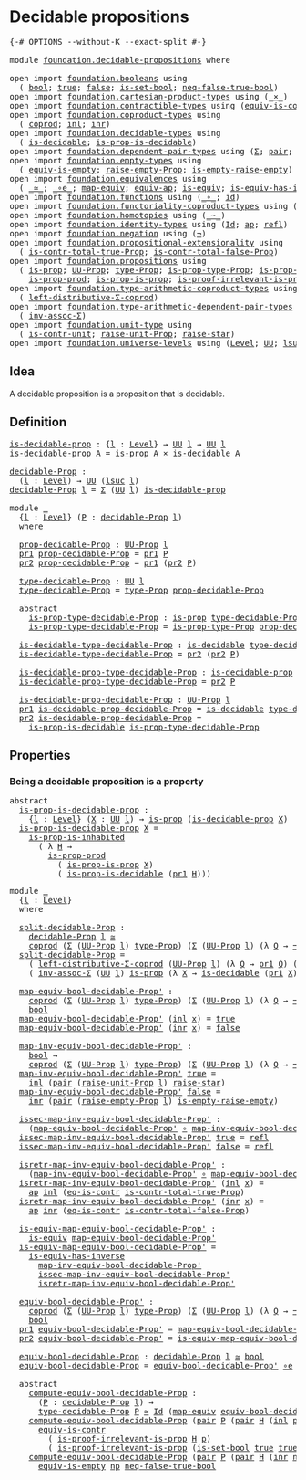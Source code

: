 # Decidable propositions

<pre class="Agda"><a id="35" class="Symbol">{-#</a> <a id="39" class="Keyword">OPTIONS</a> <a id="47" class="Pragma">--without-K</a> <a id="59" class="Pragma">--exact-split</a> <a id="73" class="Symbol">#-}</a>

<a id="78" class="Keyword">module</a> <a id="85" href="foundation.decidable-propositions.html" class="Module">foundation.decidable-propositions</a> <a id="119" class="Keyword">where</a>

<a id="126" class="Keyword">open</a> <a id="131" class="Keyword">import</a> <a id="138" href="foundation.booleans.html" class="Module">foundation.booleans</a> <a id="158" class="Keyword">using</a>
  <a id="166" class="Symbol">(</a> <a id="168" href="foundation.booleans.html#1074" class="Datatype">bool</a><a id="172" class="Symbol">;</a> <a id="174" href="foundation.booleans.html#1098" class="InductiveConstructor">true</a><a id="178" class="Symbol">;</a> <a id="180" href="foundation.booleans.html#1103" class="InductiveConstructor">false</a><a id="185" class="Symbol">;</a> <a id="187" href="foundation.booleans.html#2559" class="Function">is-set-bool</a><a id="198" class="Symbol">;</a> <a id="200" href="foundation.booleans.html#1695" class="Function">neq-false-true-bool</a><a id="219" class="Symbol">)</a>
<a id="221" class="Keyword">open</a> <a id="226" class="Keyword">import</a> <a id="233" href="foundation.cartesian-product-types.html" class="Module">foundation.cartesian-product-types</a> <a id="268" class="Keyword">using</a> <a id="274" class="Symbol">(</a><a id="275" href="foundation-core.cartesian-product-types.html#577" class="Function Operator">_×_</a><a id="278" class="Symbol">)</a>
<a id="280" class="Keyword">open</a> <a id="285" class="Keyword">import</a> <a id="292" href="foundation.contractible-types.html" class="Module">foundation.contractible-types</a> <a id="322" class="Keyword">using</a> <a id="328" class="Symbol">(</a><a id="329" href="foundation-core.contractible-types.html#4304" class="Function">equiv-is-contr</a><a id="343" class="Symbol">;</a> <a id="345" href="foundation-core.contractible-types.html#1299" class="Function">eq-is-contr</a><a id="356" class="Symbol">)</a>
<a id="358" class="Keyword">open</a> <a id="363" class="Keyword">import</a> <a id="370" href="foundation.coproduct-types.html" class="Module">foundation.coproduct-types</a> <a id="397" class="Keyword">using</a>
  <a id="405" class="Symbol">(</a> <a id="407" href="foundation.coproduct-types.html#1168" class="Datatype">coprod</a><a id="413" class="Symbol">;</a> <a id="415" href="foundation.coproduct-types.html#1239" class="InductiveConstructor">inl</a><a id="418" class="Symbol">;</a> <a id="420" href="foundation.coproduct-types.html#1262" class="InductiveConstructor">inr</a><a id="423" class="Symbol">)</a>
<a id="425" class="Keyword">open</a> <a id="430" class="Keyword">import</a> <a id="437" href="foundation.decidable-types.html" class="Module">foundation.decidable-types</a> <a id="464" class="Keyword">using</a>
  <a id="472" class="Symbol">(</a> <a id="474" href="foundation.decidable-types.html#1905" class="Function">is-decidable</a><a id="486" class="Symbol">;</a> <a id="488" href="foundation.decidable-types.html#7651" class="Function">is-prop-is-decidable</a><a id="508" class="Symbol">)</a>
<a id="510" class="Keyword">open</a> <a id="515" class="Keyword">import</a> <a id="522" href="foundation.dependent-pair-types.html" class="Module">foundation.dependent-pair-types</a> <a id="554" class="Keyword">using</a> <a id="560" class="Symbol">(</a><a id="561" href="foundation-core.dependent-pair-types.html#502" class="Record">Σ</a><a id="562" class="Symbol">;</a> <a id="564" href="foundation-core.dependent-pair-types.html#575" class="InductiveConstructor">pair</a><a id="568" class="Symbol">;</a> <a id="570" href="foundation-core.dependent-pair-types.html#592" class="Field">pr1</a><a id="573" class="Symbol">;</a> <a id="575" href="foundation-core.dependent-pair-types.html#604" class="Field">pr2</a><a id="578" class="Symbol">)</a>
<a id="580" class="Keyword">open</a> <a id="585" class="Keyword">import</a> <a id="592" href="foundation.empty-types.html" class="Module">foundation.empty-types</a> <a id="615" class="Keyword">using</a>
  <a id="623" class="Symbol">(</a> <a id="625" href="foundation-core.empty-types.html#2100" class="Function">equiv-is-empty</a><a id="639" class="Symbol">;</a> <a id="641" href="foundation.empty-types.html#2872" class="Function">raise-empty-Prop</a><a id="657" class="Symbol">;</a> <a id="659" href="foundation.empty-types.html#3022" class="Function">is-empty-raise-empty</a><a id="679" class="Symbol">)</a>
<a id="681" class="Keyword">open</a> <a id="686" class="Keyword">import</a> <a id="693" href="foundation.equivalences.html" class="Module">foundation.equivalences</a> <a id="717" class="Keyword">using</a>
  <a id="725" class="Symbol">(</a> <a id="727" href="foundation-core.equivalences.html#1607" class="Function Operator">_≃_</a><a id="730" class="Symbol">;</a> <a id="732" href="foundation-core.equivalences.html#7855" class="Function Operator">_∘e_</a><a id="736" class="Symbol">;</a> <a id="738" href="foundation-core.equivalences.html#1807" class="Function">map-equiv</a><a id="747" class="Symbol">;</a> <a id="749" href="foundation-core.equivalences.html#16732" class="Function">equiv-ap</a><a id="757" class="Symbol">;</a> <a id="759" href="foundation-core.equivalences.html#1542" class="Function">is-equiv</a><a id="767" class="Symbol">;</a> <a id="769" href="foundation-core.equivalences.html#2999" class="Function">is-equiv-has-inverse</a><a id="789" class="Symbol">)</a>
<a id="791" class="Keyword">open</a> <a id="796" class="Keyword">import</a> <a id="803" href="foundation.functions.html" class="Module">foundation.functions</a> <a id="824" class="Keyword">using</a> <a id="830" class="Symbol">(</a><a id="831" href="foundation-core.functions.html#407" class="Function Operator">_∘_</a><a id="834" class="Symbol">;</a> <a id="836" href="foundation-core.functions.html#309" class="Function">id</a><a id="838" class="Symbol">)</a>
<a id="840" class="Keyword">open</a> <a id="845" class="Keyword">import</a> <a id="852" href="foundation.functoriality-coproduct-types.html" class="Module">foundation.functoriality-coproduct-types</a> <a id="893" class="Keyword">using</a> <a id="899" class="Symbol">(</a><a id="900" href="foundation.functoriality-coproduct-types.html#4569" class="Function">equiv-coprod</a><a id="912" class="Symbol">)</a>
<a id="914" class="Keyword">open</a> <a id="919" class="Keyword">import</a> <a id="926" href="foundation.homotopies.html" class="Module">foundation.homotopies</a> <a id="948" class="Keyword">using</a> <a id="954" class="Symbol">(</a><a id="955" href="foundation-core.homotopies.html#545" class="Function Operator">_~_</a><a id="958" class="Symbol">)</a>
<a id="960" class="Keyword">open</a> <a id="965" class="Keyword">import</a> <a id="972" href="foundation.identity-types.html" class="Module">foundation.identity-types</a> <a id="998" class="Keyword">using</a> <a id="1004" class="Symbol">(</a><a id="1005" href="foundation-core.identity-types.html#641" class="Datatype">Id</a><a id="1007" class="Symbol">;</a> <a id="1009" href="foundation-core.identity-types.html#2853" class="Function">ap</a><a id="1011" class="Symbol">;</a> <a id="1013" href="foundation-core.identity-types.html#694" class="InductiveConstructor">refl</a><a id="1017" class="Symbol">)</a>
<a id="1019" class="Keyword">open</a> <a id="1024" class="Keyword">import</a> <a id="1031" href="foundation.negation.html" class="Module">foundation.negation</a> <a id="1051" class="Keyword">using</a> <a id="1057" class="Symbol">(</a><a id="1058" href="foundation-core.negation.html#452" class="Function">¬</a><a id="1059" class="Symbol">)</a>
<a id="1061" class="Keyword">open</a> <a id="1066" class="Keyword">import</a> <a id="1073" href="foundation.propositional-extensionality.html" class="Module">foundation.propositional-extensionality</a> <a id="1113" class="Keyword">using</a>
  <a id="1121" class="Symbol">(</a> <a id="1123" href="foundation.propositional-extensionality.html#3837" class="Function">is-contr-total-true-Prop</a><a id="1147" class="Symbol">;</a> <a id="1149" href="foundation.propositional-extensionality.html#4601" class="Function">is-contr-total-false-Prop</a><a id="1174" class="Symbol">)</a>
<a id="1176" class="Keyword">open</a> <a id="1181" class="Keyword">import</a> <a id="1188" href="foundation.propositions.html" class="Module">foundation.propositions</a> <a id="1212" class="Keyword">using</a>
  <a id="1220" class="Symbol">(</a> <a id="1222" href="foundation-core.propositions.html#1295" class="Function">is-prop</a><a id="1229" class="Symbol">;</a> <a id="1231" href="foundation-core.propositions.html#1380" class="Function">UU-Prop</a><a id="1238" class="Symbol">;</a> <a id="1240" href="foundation-core.propositions.html#1482" class="Function">type-Prop</a><a id="1249" class="Symbol">;</a> <a id="1251" href="foundation-core.propositions.html#1549" class="Function">is-prop-type-Prop</a><a id="1268" class="Symbol">;</a> <a id="1270" href="foundation-core.propositions.html#1962" class="Function">is-prop-is-inhabited</a><a id="1290" class="Symbol">;</a>
    <a id="1296" href="foundation-core.propositions.html#5714" class="Function">is-prop-prod</a><a id="1308" class="Symbol">;</a> <a id="1310" href="foundation-core.propositions.html#10900" class="Function">is-prop-is-prop</a><a id="1325" class="Symbol">;</a> <a id="1327" href="foundation-core.propositions.html#3036" class="Function">is-proof-irrelevant-is-prop</a><a id="1354" class="Symbol">)</a>
<a id="1356" class="Keyword">open</a> <a id="1361" class="Keyword">import</a> <a id="1368" href="foundation.type-arithmetic-coproduct-types.html" class="Module">foundation.type-arithmetic-coproduct-types</a> <a id="1411" class="Keyword">using</a>
  <a id="1419" class="Symbol">(</a> <a id="1421" href="foundation.type-arithmetic-coproduct-types.html#7217" class="Function">left-distributive-Σ-coprod</a><a id="1447" class="Symbol">)</a>
<a id="1449" class="Keyword">open</a> <a id="1454" class="Keyword">import</a> <a id="1461" href="foundation.type-arithmetic-dependent-pair-types.html" class="Module">foundation.type-arithmetic-dependent-pair-types</a> <a id="1509" class="Keyword">using</a>
  <a id="1517" class="Symbol">(</a> <a id="1519" href="foundation-core.type-arithmetic-dependent-pair-types.html#5795" class="Function">inv-assoc-Σ</a><a id="1530" class="Symbol">)</a>
<a id="1532" class="Keyword">open</a> <a id="1537" class="Keyword">import</a> <a id="1544" href="foundation.unit-type.html" class="Module">foundation.unit-type</a> <a id="1565" class="Keyword">using</a>
  <a id="1573" class="Symbol">(</a> <a id="1575" href="foundation.unit-type.html#2015" class="Function">is-contr-unit</a><a id="1588" class="Symbol">;</a> <a id="1590" href="foundation.unit-type.html#3593" class="Function">raise-unit-Prop</a><a id="1605" class="Symbol">;</a> <a id="1607" href="foundation.unit-type.html#1779" class="Function">raise-star</a><a id="1617" class="Symbol">)</a>
<a id="1619" class="Keyword">open</a> <a id="1624" class="Keyword">import</a> <a id="1631" href="foundation.universe-levels.html" class="Module">foundation.universe-levels</a> <a id="1658" class="Keyword">using</a> <a id="1664" class="Symbol">(</a><a id="1665" href="Agda.Primitive.html#597" class="Postulate">Level</a><a id="1670" class="Symbol">;</a> <a id="1672" href="foundation-core.universe-levels.html#222" class="Primitive">UU</a><a id="1674" class="Symbol">;</a> <a id="1676" href="Agda.Primitive.html#780" class="Primitive">lsuc</a><a id="1680" class="Symbol">;</a> <a id="1682" href="Agda.Primitive.html#764" class="Primitive">lzero</a><a id="1687" class="Symbol">)</a>
</pre>
## Idea

A decidable proposition is a proposition that is decidable.

## Definition

<pre class="Agda"><a id="is-decidable-prop"></a><a id="1787" href="foundation.decidable-propositions.html#1787" class="Function">is-decidable-prop</a> <a id="1805" class="Symbol">:</a> <a id="1807" class="Symbol">{</a><a id="1808" href="foundation.decidable-propositions.html#1808" class="Bound">l</a> <a id="1810" class="Symbol">:</a> <a id="1812" href="Agda.Primitive.html#597" class="Postulate">Level</a><a id="1817" class="Symbol">}</a> <a id="1819" class="Symbol">→</a> <a id="1821" href="foundation-core.universe-levels.html#222" class="Primitive">UU</a> <a id="1824" href="foundation.decidable-propositions.html#1808" class="Bound">l</a> <a id="1826" class="Symbol">→</a> <a id="1828" href="foundation-core.universe-levels.html#222" class="Primitive">UU</a> <a id="1831" href="foundation.decidable-propositions.html#1808" class="Bound">l</a>
<a id="1833" href="foundation.decidable-propositions.html#1787" class="Function">is-decidable-prop</a> <a id="1851" href="foundation.decidable-propositions.html#1851" class="Bound">A</a> <a id="1853" class="Symbol">=</a> <a id="1855" href="foundation-core.propositions.html#1295" class="Function">is-prop</a> <a id="1863" href="foundation.decidable-propositions.html#1851" class="Bound">A</a> <a id="1865" href="foundation-core.cartesian-product-types.html#577" class="Function Operator">×</a> <a id="1867" href="foundation.decidable-types.html#1905" class="Function">is-decidable</a> <a id="1880" href="foundation.decidable-propositions.html#1851" class="Bound">A</a>

<a id="decidable-Prop"></a><a id="1883" href="foundation.decidable-propositions.html#1883" class="Function">decidable-Prop</a> <a id="1898" class="Symbol">:</a>
  <a id="1902" class="Symbol">(</a><a id="1903" href="foundation.decidable-propositions.html#1903" class="Bound">l</a> <a id="1905" class="Symbol">:</a> <a id="1907" href="Agda.Primitive.html#597" class="Postulate">Level</a><a id="1912" class="Symbol">)</a> <a id="1914" class="Symbol">→</a> <a id="1916" href="foundation-core.universe-levels.html#222" class="Primitive">UU</a> <a id="1919" class="Symbol">(</a><a id="1920" href="Agda.Primitive.html#780" class="Primitive">lsuc</a> <a id="1925" href="foundation.decidable-propositions.html#1903" class="Bound">l</a><a id="1926" class="Symbol">)</a>
<a id="1928" href="foundation.decidable-propositions.html#1883" class="Function">decidable-Prop</a> <a id="1943" href="foundation.decidable-propositions.html#1943" class="Bound">l</a> <a id="1945" class="Symbol">=</a> <a id="1947" href="foundation-core.dependent-pair-types.html#502" class="Record">Σ</a> <a id="1949" class="Symbol">(</a><a id="1950" href="foundation-core.universe-levels.html#222" class="Primitive">UU</a> <a id="1953" href="foundation.decidable-propositions.html#1943" class="Bound">l</a><a id="1954" class="Symbol">)</a> <a id="1956" href="foundation.decidable-propositions.html#1787" class="Function">is-decidable-prop</a>

<a id="1975" class="Keyword">module</a> <a id="1982" href="foundation.decidable-propositions.html#1982" class="Module">_</a>
  <a id="1986" class="Symbol">{</a><a id="1987" href="foundation.decidable-propositions.html#1987" class="Bound">l</a> <a id="1989" class="Symbol">:</a> <a id="1991" href="Agda.Primitive.html#597" class="Postulate">Level</a><a id="1996" class="Symbol">}</a> <a id="1998" class="Symbol">(</a><a id="1999" href="foundation.decidable-propositions.html#1999" class="Bound">P</a> <a id="2001" class="Symbol">:</a> <a id="2003" href="foundation.decidable-propositions.html#1883" class="Function">decidable-Prop</a> <a id="2018" href="foundation.decidable-propositions.html#1987" class="Bound">l</a><a id="2019" class="Symbol">)</a>
  <a id="2023" class="Keyword">where</a>

  <a id="2032" href="foundation.decidable-propositions.html#2032" class="Function">prop-decidable-Prop</a> <a id="2052" class="Symbol">:</a> <a id="2054" href="foundation-core.propositions.html#1380" class="Function">UU-Prop</a> <a id="2062" href="foundation.decidable-propositions.html#1987" class="Bound">l</a>
  <a id="2066" href="foundation-core.dependent-pair-types.html#592" class="Field">pr1</a> <a id="2070" href="foundation.decidable-propositions.html#2032" class="Function">prop-decidable-Prop</a> <a id="2090" class="Symbol">=</a> <a id="2092" href="foundation-core.dependent-pair-types.html#592" class="Field">pr1</a> <a id="2096" href="foundation.decidable-propositions.html#1999" class="Bound">P</a>
  <a id="2100" href="foundation-core.dependent-pair-types.html#604" class="Field">pr2</a> <a id="2104" href="foundation.decidable-propositions.html#2032" class="Function">prop-decidable-Prop</a> <a id="2124" class="Symbol">=</a> <a id="2126" href="foundation-core.dependent-pair-types.html#592" class="Field">pr1</a> <a id="2130" class="Symbol">(</a><a id="2131" href="foundation-core.dependent-pair-types.html#604" class="Field">pr2</a> <a id="2135" href="foundation.decidable-propositions.html#1999" class="Bound">P</a><a id="2136" class="Symbol">)</a>

  <a id="2141" href="foundation.decidable-propositions.html#2141" class="Function">type-decidable-Prop</a> <a id="2161" class="Symbol">:</a> <a id="2163" href="foundation-core.universe-levels.html#222" class="Primitive">UU</a> <a id="2166" href="foundation.decidable-propositions.html#1987" class="Bound">l</a>
  <a id="2170" href="foundation.decidable-propositions.html#2141" class="Function">type-decidable-Prop</a> <a id="2190" class="Symbol">=</a> <a id="2192" href="foundation-core.propositions.html#1482" class="Function">type-Prop</a> <a id="2202" href="foundation.decidable-propositions.html#2032" class="Function">prop-decidable-Prop</a>

  <a id="2225" class="Keyword">abstract</a>
    <a id="2238" href="foundation.decidable-propositions.html#2238" class="Function">is-prop-type-decidable-Prop</a> <a id="2266" class="Symbol">:</a> <a id="2268" href="foundation-core.propositions.html#1295" class="Function">is-prop</a> <a id="2276" href="foundation.decidable-propositions.html#2141" class="Function">type-decidable-Prop</a>
    <a id="2300" href="foundation.decidable-propositions.html#2238" class="Function">is-prop-type-decidable-Prop</a> <a id="2328" class="Symbol">=</a> <a id="2330" href="foundation-core.propositions.html#1549" class="Function">is-prop-type-Prop</a> <a id="2348" href="foundation.decidable-propositions.html#2032" class="Function">prop-decidable-Prop</a>

  <a id="2371" href="foundation.decidable-propositions.html#2371" class="Function">is-decidable-type-decidable-Prop</a> <a id="2404" class="Symbol">:</a> <a id="2406" href="foundation.decidable-types.html#1905" class="Function">is-decidable</a> <a id="2419" href="foundation.decidable-propositions.html#2141" class="Function">type-decidable-Prop</a>
  <a id="2441" href="foundation.decidable-propositions.html#2371" class="Function">is-decidable-type-decidable-Prop</a> <a id="2474" class="Symbol">=</a> <a id="2476" href="foundation-core.dependent-pair-types.html#604" class="Field">pr2</a> <a id="2480" class="Symbol">(</a><a id="2481" href="foundation-core.dependent-pair-types.html#604" class="Field">pr2</a> <a id="2485" href="foundation.decidable-propositions.html#1999" class="Bound">P</a><a id="2486" class="Symbol">)</a>

  <a id="2491" href="foundation.decidable-propositions.html#2491" class="Function">is-decidable-prop-type-decidable-Prop</a> <a id="2529" class="Symbol">:</a> <a id="2531" href="foundation.decidable-propositions.html#1787" class="Function">is-decidable-prop</a> <a id="2549" href="foundation.decidable-propositions.html#2141" class="Function">type-decidable-Prop</a>
  <a id="2571" href="foundation.decidable-propositions.html#2491" class="Function">is-decidable-prop-type-decidable-Prop</a> <a id="2609" class="Symbol">=</a> <a id="2611" href="foundation-core.dependent-pair-types.html#604" class="Field">pr2</a> <a id="2615" href="foundation.decidable-propositions.html#1999" class="Bound">P</a>

  <a id="2620" href="foundation.decidable-propositions.html#2620" class="Function">is-decidable-prop-decidable-Prop</a> <a id="2653" class="Symbol">:</a> <a id="2655" href="foundation-core.propositions.html#1380" class="Function">UU-Prop</a> <a id="2663" href="foundation.decidable-propositions.html#1987" class="Bound">l</a>
  <a id="2667" href="foundation-core.dependent-pair-types.html#592" class="Field">pr1</a> <a id="2671" href="foundation.decidable-propositions.html#2620" class="Function">is-decidable-prop-decidable-Prop</a> <a id="2704" class="Symbol">=</a> <a id="2706" href="foundation.decidable-types.html#1905" class="Function">is-decidable</a> <a id="2719" href="foundation.decidable-propositions.html#2141" class="Function">type-decidable-Prop</a>
  <a id="2741" href="foundation-core.dependent-pair-types.html#604" class="Field">pr2</a> <a id="2745" href="foundation.decidable-propositions.html#2620" class="Function">is-decidable-prop-decidable-Prop</a> <a id="2778" class="Symbol">=</a>
    <a id="2784" href="foundation.decidable-types.html#7651" class="Function">is-prop-is-decidable</a> <a id="2805" href="foundation.decidable-propositions.html#2238" class="Function">is-prop-type-decidable-Prop</a>
</pre>
## Properties

### Being a decidable proposition is a property

<pre class="Agda"><a id="2910" class="Keyword">abstract</a>
  <a id="is-prop-is-decidable-prop"></a><a id="2921" href="foundation.decidable-propositions.html#2921" class="Function">is-prop-is-decidable-prop</a> <a id="2947" class="Symbol">:</a>
    <a id="2953" class="Symbol">{</a><a id="2954" href="foundation.decidable-propositions.html#2954" class="Bound">l</a> <a id="2956" class="Symbol">:</a> <a id="2958" href="Agda.Primitive.html#597" class="Postulate">Level</a><a id="2963" class="Symbol">}</a> <a id="2965" class="Symbol">(</a><a id="2966" href="foundation.decidable-propositions.html#2966" class="Bound">X</a> <a id="2968" class="Symbol">:</a> <a id="2970" href="foundation-core.universe-levels.html#222" class="Primitive">UU</a> <a id="2973" href="foundation.decidable-propositions.html#2954" class="Bound">l</a><a id="2974" class="Symbol">)</a> <a id="2976" class="Symbol">→</a> <a id="2978" href="foundation-core.propositions.html#1295" class="Function">is-prop</a> <a id="2986" class="Symbol">(</a><a id="2987" href="foundation.decidable-propositions.html#1787" class="Function">is-decidable-prop</a> <a id="3005" href="foundation.decidable-propositions.html#2966" class="Bound">X</a><a id="3006" class="Symbol">)</a>
  <a id="3010" href="foundation.decidable-propositions.html#2921" class="Function">is-prop-is-decidable-prop</a> <a id="3036" href="foundation.decidable-propositions.html#3036" class="Bound">X</a> <a id="3038" class="Symbol">=</a>
    <a id="3044" href="foundation-core.propositions.html#1962" class="Function">is-prop-is-inhabited</a>
      <a id="3071" class="Symbol">(</a> <a id="3073" class="Symbol">λ</a> <a id="3075" href="foundation.decidable-propositions.html#3075" class="Bound">H</a> <a id="3077" class="Symbol">→</a>
        <a id="3087" href="foundation-core.propositions.html#5714" class="Function">is-prop-prod</a>
          <a id="3110" class="Symbol">(</a> <a id="3112" href="foundation-core.propositions.html#10900" class="Function">is-prop-is-prop</a> <a id="3128" href="foundation.decidable-propositions.html#3036" class="Bound">X</a><a id="3129" class="Symbol">)</a>
          <a id="3141" class="Symbol">(</a> <a id="3143" href="foundation.decidable-types.html#7651" class="Function">is-prop-is-decidable</a> <a id="3164" class="Symbol">(</a><a id="3165" href="foundation-core.dependent-pair-types.html#592" class="Field">pr1</a> <a id="3169" href="foundation.decidable-propositions.html#3075" class="Bound">H</a><a id="3170" class="Symbol">)))</a>
</pre>
<pre class="Agda"><a id="3187" class="Keyword">module</a> <a id="3194" href="foundation.decidable-propositions.html#3194" class="Module">_</a>
  <a id="3198" class="Symbol">{</a><a id="3199" href="foundation.decidable-propositions.html#3199" class="Bound">l</a> <a id="3201" class="Symbol">:</a> <a id="3203" href="Agda.Primitive.html#597" class="Postulate">Level</a><a id="3208" class="Symbol">}</a>
  <a id="3212" class="Keyword">where</a>
  
  <a id="3223" href="foundation.decidable-propositions.html#3223" class="Function">split-decidable-Prop</a> <a id="3244" class="Symbol">:</a>
    <a id="3250" href="foundation.decidable-propositions.html#1883" class="Function">decidable-Prop</a> <a id="3265" href="foundation.decidable-propositions.html#3199" class="Bound">l</a> <a id="3267" href="foundation-core.equivalences.html#1607" class="Function Operator">≃</a>
    <a id="3273" href="foundation.coproduct-types.html#1168" class="Datatype">coprod</a> <a id="3280" class="Symbol">(</a><a id="3281" href="foundation-core.dependent-pair-types.html#502" class="Record">Σ</a> <a id="3283" class="Symbol">(</a><a id="3284" href="foundation-core.propositions.html#1380" class="Function">UU-Prop</a> <a id="3292" href="foundation.decidable-propositions.html#3199" class="Bound">l</a><a id="3293" class="Symbol">)</a> <a id="3295" href="foundation-core.propositions.html#1482" class="Function">type-Prop</a><a id="3304" class="Symbol">)</a> <a id="3306" class="Symbol">(</a><a id="3307" href="foundation-core.dependent-pair-types.html#502" class="Record">Σ</a> <a id="3309" class="Symbol">(</a><a id="3310" href="foundation-core.propositions.html#1380" class="Function">UU-Prop</a> <a id="3318" href="foundation.decidable-propositions.html#3199" class="Bound">l</a><a id="3319" class="Symbol">)</a> <a id="3321" class="Symbol">(λ</a> <a id="3324" href="foundation.decidable-propositions.html#3324" class="Bound">Q</a> <a id="3326" class="Symbol">→</a> <a id="3328" href="foundation-core.negation.html#452" class="Function">¬</a> <a id="3330" class="Symbol">(</a><a id="3331" href="foundation-core.propositions.html#1482" class="Function">type-Prop</a> <a id="3341" href="foundation.decidable-propositions.html#3324" class="Bound">Q</a><a id="3342" class="Symbol">)))</a>
  <a id="3348" href="foundation.decidable-propositions.html#3223" class="Function">split-decidable-Prop</a> <a id="3369" class="Symbol">=</a>
    <a id="3375" class="Symbol">(</a> <a id="3377" href="foundation.type-arithmetic-coproduct-types.html#7217" class="Function">left-distributive-Σ-coprod</a> <a id="3404" class="Symbol">(</a><a id="3405" href="foundation-core.propositions.html#1380" class="Function">UU-Prop</a> <a id="3413" href="foundation.decidable-propositions.html#3199" class="Bound">l</a><a id="3414" class="Symbol">)</a> <a id="3416" class="Symbol">(λ</a> <a id="3419" href="foundation.decidable-propositions.html#3419" class="Bound">Q</a> <a id="3421" class="Symbol">→</a> <a id="3423" href="foundation-core.dependent-pair-types.html#592" class="Field">pr1</a> <a id="3427" href="foundation.decidable-propositions.html#3419" class="Bound">Q</a><a id="3428" class="Symbol">)</a> <a id="3430" class="Symbol">(λ</a> <a id="3433" href="foundation.decidable-propositions.html#3433" class="Bound">Q</a> <a id="3435" class="Symbol">→</a> <a id="3437" href="foundation-core.negation.html#452" class="Function">¬</a> <a id="3439" class="Symbol">(</a><a id="3440" href="foundation-core.dependent-pair-types.html#592" class="Field">pr1</a> <a id="3444" href="foundation.decidable-propositions.html#3433" class="Bound">Q</a><a id="3445" class="Symbol">)))</a> <a id="3449" href="foundation-core.equivalences.html#7855" class="Function Operator">∘e</a>
    <a id="3456" class="Symbol">(</a> <a id="3458" href="foundation-core.type-arithmetic-dependent-pair-types.html#5795" class="Function">inv-assoc-Σ</a> <a id="3470" class="Symbol">(</a><a id="3471" href="foundation-core.universe-levels.html#222" class="Primitive">UU</a> <a id="3474" href="foundation.decidable-propositions.html#3199" class="Bound">l</a><a id="3475" class="Symbol">)</a> <a id="3477" href="foundation-core.propositions.html#1295" class="Function">is-prop</a> <a id="3485" class="Symbol">(λ</a> <a id="3488" href="foundation.decidable-propositions.html#3488" class="Bound">X</a> <a id="3490" class="Symbol">→</a> <a id="3492" href="foundation.decidable-types.html#1905" class="Function">is-decidable</a> <a id="3505" class="Symbol">(</a><a id="3506" href="foundation-core.dependent-pair-types.html#592" class="Field">pr1</a> <a id="3510" href="foundation.decidable-propositions.html#3488" class="Bound">X</a><a id="3511" class="Symbol">)))</a>

  <a id="3518" href="foundation.decidable-propositions.html#3518" class="Function">map-equiv-bool-decidable-Prop&#39;</a> <a id="3549" class="Symbol">:</a>
    <a id="3555" href="foundation.coproduct-types.html#1168" class="Datatype">coprod</a> <a id="3562" class="Symbol">(</a><a id="3563" href="foundation-core.dependent-pair-types.html#502" class="Record">Σ</a> <a id="3565" class="Symbol">(</a><a id="3566" href="foundation-core.propositions.html#1380" class="Function">UU-Prop</a> <a id="3574" href="foundation.decidable-propositions.html#3199" class="Bound">l</a><a id="3575" class="Symbol">)</a> <a id="3577" href="foundation-core.propositions.html#1482" class="Function">type-Prop</a><a id="3586" class="Symbol">)</a> <a id="3588" class="Symbol">(</a><a id="3589" href="foundation-core.dependent-pair-types.html#502" class="Record">Σ</a> <a id="3591" class="Symbol">(</a><a id="3592" href="foundation-core.propositions.html#1380" class="Function">UU-Prop</a> <a id="3600" href="foundation.decidable-propositions.html#3199" class="Bound">l</a><a id="3601" class="Symbol">)</a> <a id="3603" class="Symbol">(λ</a> <a id="3606" href="foundation.decidable-propositions.html#3606" class="Bound">Q</a> <a id="3608" class="Symbol">→</a> <a id="3610" href="foundation-core.negation.html#452" class="Function">¬</a> <a id="3612" class="Symbol">(</a><a id="3613" href="foundation-core.propositions.html#1482" class="Function">type-Prop</a> <a id="3623" href="foundation.decidable-propositions.html#3606" class="Bound">Q</a><a id="3624" class="Symbol">)))</a> <a id="3628" class="Symbol">→</a>
    <a id="3634" href="foundation.booleans.html#1074" class="Datatype">bool</a>
  <a id="3641" href="foundation.decidable-propositions.html#3518" class="Function">map-equiv-bool-decidable-Prop&#39;</a> <a id="3672" class="Symbol">(</a><a id="3673" href="foundation.coproduct-types.html#1239" class="InductiveConstructor">inl</a> <a id="3677" href="foundation.decidable-propositions.html#3677" class="Bound">x</a><a id="3678" class="Symbol">)</a> <a id="3680" class="Symbol">=</a> <a id="3682" href="foundation.booleans.html#1098" class="InductiveConstructor">true</a>
  <a id="3689" href="foundation.decidable-propositions.html#3518" class="Function">map-equiv-bool-decidable-Prop&#39;</a> <a id="3720" class="Symbol">(</a><a id="3721" href="foundation.coproduct-types.html#1262" class="InductiveConstructor">inr</a> <a id="3725" href="foundation.decidable-propositions.html#3725" class="Bound">x</a><a id="3726" class="Symbol">)</a> <a id="3728" class="Symbol">=</a> <a id="3730" href="foundation.booleans.html#1103" class="InductiveConstructor">false</a>

  <a id="3739" href="foundation.decidable-propositions.html#3739" class="Function">map-inv-equiv-bool-decidable-Prop&#39;</a> <a id="3774" class="Symbol">:</a>
    <a id="3780" href="foundation.booleans.html#1074" class="Datatype">bool</a> <a id="3785" class="Symbol">→</a>
    <a id="3791" href="foundation.coproduct-types.html#1168" class="Datatype">coprod</a> <a id="3798" class="Symbol">(</a><a id="3799" href="foundation-core.dependent-pair-types.html#502" class="Record">Σ</a> <a id="3801" class="Symbol">(</a><a id="3802" href="foundation-core.propositions.html#1380" class="Function">UU-Prop</a> <a id="3810" href="foundation.decidable-propositions.html#3199" class="Bound">l</a><a id="3811" class="Symbol">)</a> <a id="3813" href="foundation-core.propositions.html#1482" class="Function">type-Prop</a><a id="3822" class="Symbol">)</a> <a id="3824" class="Symbol">(</a><a id="3825" href="foundation-core.dependent-pair-types.html#502" class="Record">Σ</a> <a id="3827" class="Symbol">(</a><a id="3828" href="foundation-core.propositions.html#1380" class="Function">UU-Prop</a> <a id="3836" href="foundation.decidable-propositions.html#3199" class="Bound">l</a><a id="3837" class="Symbol">)</a> <a id="3839" class="Symbol">(λ</a> <a id="3842" href="foundation.decidable-propositions.html#3842" class="Bound">Q</a> <a id="3844" class="Symbol">→</a> <a id="3846" href="foundation-core.negation.html#452" class="Function">¬</a> <a id="3848" class="Symbol">(</a><a id="3849" href="foundation-core.propositions.html#1482" class="Function">type-Prop</a> <a id="3859" href="foundation.decidable-propositions.html#3842" class="Bound">Q</a><a id="3860" class="Symbol">)))</a>
  <a id="3866" href="foundation.decidable-propositions.html#3739" class="Function">map-inv-equiv-bool-decidable-Prop&#39;</a> <a id="3901" href="foundation.booleans.html#1098" class="InductiveConstructor">true</a> <a id="3906" class="Symbol">=</a>
    <a id="3912" href="foundation.coproduct-types.html#1239" class="InductiveConstructor">inl</a> <a id="3916" class="Symbol">(</a><a id="3917" href="foundation-core.dependent-pair-types.html#575" class="InductiveConstructor">pair</a> <a id="3922" class="Symbol">(</a><a id="3923" href="foundation.unit-type.html#3593" class="Function">raise-unit-Prop</a> <a id="3939" href="foundation.decidable-propositions.html#3199" class="Bound">l</a><a id="3940" class="Symbol">)</a> <a id="3942" href="foundation.unit-type.html#1779" class="Function">raise-star</a><a id="3952" class="Symbol">)</a>
  <a id="3956" href="foundation.decidable-propositions.html#3739" class="Function">map-inv-equiv-bool-decidable-Prop&#39;</a> <a id="3991" href="foundation.booleans.html#1103" class="InductiveConstructor">false</a> <a id="3997" class="Symbol">=</a>
    <a id="4003" href="foundation.coproduct-types.html#1262" class="InductiveConstructor">inr</a> <a id="4007" class="Symbol">(</a><a id="4008" href="foundation-core.dependent-pair-types.html#575" class="InductiveConstructor">pair</a> <a id="4013" class="Symbol">(</a><a id="4014" href="foundation.empty-types.html#2872" class="Function">raise-empty-Prop</a> <a id="4031" href="foundation.decidable-propositions.html#3199" class="Bound">l</a><a id="4032" class="Symbol">)</a> <a id="4034" href="foundation.empty-types.html#3022" class="Function">is-empty-raise-empty</a><a id="4054" class="Symbol">)</a>

  <a id="4059" href="foundation.decidable-propositions.html#4059" class="Function">issec-map-inv-equiv-bool-decidable-Prop&#39;</a> <a id="4100" class="Symbol">:</a>
    <a id="4106" class="Symbol">(</a><a id="4107" href="foundation.decidable-propositions.html#3518" class="Function">map-equiv-bool-decidable-Prop&#39;</a> <a id="4138" href="foundation-core.functions.html#407" class="Function Operator">∘</a> <a id="4140" href="foundation.decidable-propositions.html#3739" class="Function">map-inv-equiv-bool-decidable-Prop&#39;</a><a id="4174" class="Symbol">)</a> <a id="4176" href="foundation-core.homotopies.html#545" class="Function Operator">~</a> <a id="4178" href="foundation-core.functions.html#309" class="Function">id</a>
  <a id="4183" href="foundation.decidable-propositions.html#4059" class="Function">issec-map-inv-equiv-bool-decidable-Prop&#39;</a> <a id="4224" href="foundation.booleans.html#1098" class="InductiveConstructor">true</a> <a id="4229" class="Symbol">=</a> <a id="4231" href="foundation-core.identity-types.html#694" class="InductiveConstructor">refl</a>
  <a id="4238" href="foundation.decidable-propositions.html#4059" class="Function">issec-map-inv-equiv-bool-decidable-Prop&#39;</a> <a id="4279" href="foundation.booleans.html#1103" class="InductiveConstructor">false</a> <a id="4285" class="Symbol">=</a> <a id="4287" href="foundation-core.identity-types.html#694" class="InductiveConstructor">refl</a>

  <a id="4295" href="foundation.decidable-propositions.html#4295" class="Function">isretr-map-inv-equiv-bool-decidable-Prop&#39;</a> <a id="4337" class="Symbol">:</a>
    <a id="4343" class="Symbol">(</a><a id="4344" href="foundation.decidable-propositions.html#3739" class="Function">map-inv-equiv-bool-decidable-Prop&#39;</a> <a id="4379" href="foundation-core.functions.html#407" class="Function Operator">∘</a> <a id="4381" href="foundation.decidable-propositions.html#3518" class="Function">map-equiv-bool-decidable-Prop&#39;</a><a id="4411" class="Symbol">)</a> <a id="4413" href="foundation-core.homotopies.html#545" class="Function Operator">~</a> <a id="4415" href="foundation-core.functions.html#309" class="Function">id</a>
  <a id="4420" href="foundation.decidable-propositions.html#4295" class="Function">isretr-map-inv-equiv-bool-decidable-Prop&#39;</a> <a id="4462" class="Symbol">(</a><a id="4463" href="foundation.coproduct-types.html#1239" class="InductiveConstructor">inl</a> <a id="4467" href="foundation.decidable-propositions.html#4467" class="Bound">x</a><a id="4468" class="Symbol">)</a> <a id="4470" class="Symbol">=</a>
    <a id="4476" href="foundation-core.identity-types.html#2853" class="Function">ap</a> <a id="4479" href="foundation.coproduct-types.html#1239" class="InductiveConstructor">inl</a> <a id="4483" class="Symbol">(</a><a id="4484" href="foundation-core.contractible-types.html#1299" class="Function">eq-is-contr</a> <a id="4496" href="foundation.propositional-extensionality.html#3837" class="Function">is-contr-total-true-Prop</a><a id="4520" class="Symbol">)</a>
  <a id="4524" href="foundation.decidable-propositions.html#4295" class="Function">isretr-map-inv-equiv-bool-decidable-Prop&#39;</a> <a id="4566" class="Symbol">(</a><a id="4567" href="foundation.coproduct-types.html#1262" class="InductiveConstructor">inr</a> <a id="4571" href="foundation.decidable-propositions.html#4571" class="Bound">x</a><a id="4572" class="Symbol">)</a> <a id="4574" class="Symbol">=</a>
    <a id="4580" href="foundation-core.identity-types.html#2853" class="Function">ap</a> <a id="4583" href="foundation.coproduct-types.html#1262" class="InductiveConstructor">inr</a> <a id="4587" class="Symbol">(</a><a id="4588" href="foundation-core.contractible-types.html#1299" class="Function">eq-is-contr</a> <a id="4600" href="foundation.propositional-extensionality.html#4601" class="Function">is-contr-total-false-Prop</a><a id="4625" class="Symbol">)</a>

  <a id="4630" href="foundation.decidable-propositions.html#4630" class="Function">is-equiv-map-equiv-bool-decidable-Prop&#39;</a> <a id="4670" class="Symbol">:</a>
    <a id="4676" href="foundation-core.equivalences.html#1542" class="Function">is-equiv</a> <a id="4685" href="foundation.decidable-propositions.html#3518" class="Function">map-equiv-bool-decidable-Prop&#39;</a>
  <a id="4718" href="foundation.decidable-propositions.html#4630" class="Function">is-equiv-map-equiv-bool-decidable-Prop&#39;</a> <a id="4758" class="Symbol">=</a>
    <a id="4764" href="foundation-core.equivalences.html#2999" class="Function">is-equiv-has-inverse</a>
      <a id="4791" href="foundation.decidable-propositions.html#3739" class="Function">map-inv-equiv-bool-decidable-Prop&#39;</a>
      <a id="4832" href="foundation.decidable-propositions.html#4059" class="Function">issec-map-inv-equiv-bool-decidable-Prop&#39;</a>
      <a id="4879" href="foundation.decidable-propositions.html#4295" class="Function">isretr-map-inv-equiv-bool-decidable-Prop&#39;</a>

  <a id="4924" href="foundation.decidable-propositions.html#4924" class="Function">equiv-bool-decidable-Prop&#39;</a> <a id="4951" class="Symbol">:</a>
    <a id="4957" href="foundation.coproduct-types.html#1168" class="Datatype">coprod</a> <a id="4964" class="Symbol">(</a><a id="4965" href="foundation-core.dependent-pair-types.html#502" class="Record">Σ</a> <a id="4967" class="Symbol">(</a><a id="4968" href="foundation-core.propositions.html#1380" class="Function">UU-Prop</a> <a id="4976" href="foundation.decidable-propositions.html#3199" class="Bound">l</a><a id="4977" class="Symbol">)</a> <a id="4979" href="foundation-core.propositions.html#1482" class="Function">type-Prop</a><a id="4988" class="Symbol">)</a> <a id="4990" class="Symbol">(</a><a id="4991" href="foundation-core.dependent-pair-types.html#502" class="Record">Σ</a> <a id="4993" class="Symbol">(</a><a id="4994" href="foundation-core.propositions.html#1380" class="Function">UU-Prop</a> <a id="5002" href="foundation.decidable-propositions.html#3199" class="Bound">l</a><a id="5003" class="Symbol">)</a> <a id="5005" class="Symbol">(λ</a> <a id="5008" href="foundation.decidable-propositions.html#5008" class="Bound">Q</a> <a id="5010" class="Symbol">→</a> <a id="5012" href="foundation-core.negation.html#452" class="Function">¬</a> <a id="5014" class="Symbol">(</a><a id="5015" href="foundation-core.propositions.html#1482" class="Function">type-Prop</a> <a id="5025" href="foundation.decidable-propositions.html#5008" class="Bound">Q</a><a id="5026" class="Symbol">)))</a> <a id="5030" href="foundation-core.equivalences.html#1607" class="Function Operator">≃</a>
    <a id="5036" href="foundation.booleans.html#1074" class="Datatype">bool</a>
  <a id="5043" href="foundation-core.dependent-pair-types.html#592" class="Field">pr1</a> <a id="5047" href="foundation.decidable-propositions.html#4924" class="Function">equiv-bool-decidable-Prop&#39;</a> <a id="5074" class="Symbol">=</a> <a id="5076" href="foundation.decidable-propositions.html#3518" class="Function">map-equiv-bool-decidable-Prop&#39;</a>
  <a id="5109" href="foundation-core.dependent-pair-types.html#604" class="Field">pr2</a> <a id="5113" href="foundation.decidable-propositions.html#4924" class="Function">equiv-bool-decidable-Prop&#39;</a> <a id="5140" class="Symbol">=</a> <a id="5142" href="foundation.decidable-propositions.html#4630" class="Function">is-equiv-map-equiv-bool-decidable-Prop&#39;</a>

  <a id="5185" href="foundation.decidable-propositions.html#5185" class="Function">equiv-bool-decidable-Prop</a> <a id="5211" class="Symbol">:</a> <a id="5213" href="foundation.decidable-propositions.html#1883" class="Function">decidable-Prop</a> <a id="5228" href="foundation.decidable-propositions.html#3199" class="Bound">l</a> <a id="5230" href="foundation-core.equivalences.html#1607" class="Function Operator">≃</a> <a id="5232" href="foundation.booleans.html#1074" class="Datatype">bool</a>
  <a id="5239" href="foundation.decidable-propositions.html#5185" class="Function">equiv-bool-decidable-Prop</a> <a id="5265" class="Symbol">=</a> <a id="5267" href="foundation.decidable-propositions.html#4924" class="Function">equiv-bool-decidable-Prop&#39;</a> <a id="5294" href="foundation-core.equivalences.html#7855" class="Function Operator">∘e</a> <a id="5297" href="foundation.decidable-propositions.html#3223" class="Function">split-decidable-Prop</a>

  <a id="5321" class="Keyword">abstract</a>
    <a id="5334" href="foundation.decidable-propositions.html#5334" class="Function">compute-equiv-bool-decidable-Prop</a> <a id="5368" class="Symbol">:</a>
      <a id="5376" class="Symbol">(</a><a id="5377" href="foundation.decidable-propositions.html#5377" class="Bound">P</a> <a id="5379" class="Symbol">:</a> <a id="5381" href="foundation.decidable-propositions.html#1883" class="Function">decidable-Prop</a> <a id="5396" href="foundation.decidable-propositions.html#3199" class="Bound">l</a><a id="5397" class="Symbol">)</a> <a id="5399" class="Symbol">→</a>
      <a id="5407" href="foundation.decidable-propositions.html#2141" class="Function">type-decidable-Prop</a> <a id="5427" href="foundation.decidable-propositions.html#5377" class="Bound">P</a> <a id="5429" href="foundation-core.equivalences.html#1607" class="Function Operator">≃</a> <a id="5431" href="foundation-core.identity-types.html#641" class="Datatype">Id</a> <a id="5434" class="Symbol">(</a><a id="5435" href="foundation-core.equivalences.html#1807" class="Function">map-equiv</a> <a id="5445" href="foundation.decidable-propositions.html#5185" class="Function">equiv-bool-decidable-Prop</a> <a id="5471" href="foundation.decidable-propositions.html#5377" class="Bound">P</a><a id="5472" class="Symbol">)</a> <a id="5474" href="foundation.booleans.html#1098" class="InductiveConstructor">true</a>
    <a id="5483" href="foundation.decidable-propositions.html#5334" class="Function">compute-equiv-bool-decidable-Prop</a> <a id="5517" class="Symbol">(</a><a id="5518" href="foundation-core.dependent-pair-types.html#575" class="InductiveConstructor">pair</a> <a id="5523" href="foundation.decidable-propositions.html#5523" class="Bound">P</a> <a id="5525" class="Symbol">(</a><a id="5526" href="foundation-core.dependent-pair-types.html#575" class="InductiveConstructor">pair</a> <a id="5531" href="foundation.decidable-propositions.html#5531" class="Bound">H</a> <a id="5533" class="Symbol">(</a><a id="5534" href="foundation.coproduct-types.html#1239" class="InductiveConstructor">inl</a> <a id="5538" href="foundation.decidable-propositions.html#5538" class="Bound">p</a><a id="5539" class="Symbol">)))</a> <a id="5543" class="Symbol">=</a>
      <a id="5551" href="foundation-core.contractible-types.html#4304" class="Function">equiv-is-contr</a>
        <a id="5574" class="Symbol">(</a> <a id="5576" href="foundation-core.propositions.html#3036" class="Function">is-proof-irrelevant-is-prop</a> <a id="5604" href="foundation.decidable-propositions.html#5531" class="Bound">H</a> <a id="5606" href="foundation.decidable-propositions.html#5538" class="Bound">p</a><a id="5607" class="Symbol">)</a>
        <a id="5617" class="Symbol">(</a> <a id="5619" href="foundation-core.propositions.html#3036" class="Function">is-proof-irrelevant-is-prop</a> <a id="5647" class="Symbol">(</a><a id="5648" href="foundation.booleans.html#2559" class="Function">is-set-bool</a> <a id="5660" href="foundation.booleans.html#1098" class="InductiveConstructor">true</a> <a id="5665" href="foundation.booleans.html#1098" class="InductiveConstructor">true</a><a id="5669" class="Symbol">)</a> <a id="5671" href="foundation-core.identity-types.html#694" class="InductiveConstructor">refl</a><a id="5675" class="Symbol">)</a>
    <a id="5681" href="foundation.decidable-propositions.html#5334" class="Function">compute-equiv-bool-decidable-Prop</a> <a id="5715" class="Symbol">(</a><a id="5716" href="foundation-core.dependent-pair-types.html#575" class="InductiveConstructor">pair</a> <a id="5721" href="foundation.decidable-propositions.html#5721" class="Bound">P</a> <a id="5723" class="Symbol">(</a><a id="5724" href="foundation-core.dependent-pair-types.html#575" class="InductiveConstructor">pair</a> <a id="5729" href="foundation.decidable-propositions.html#5729" class="Bound">H</a> <a id="5731" class="Symbol">(</a><a id="5732" href="foundation.coproduct-types.html#1262" class="InductiveConstructor">inr</a> <a id="5736" href="foundation.decidable-propositions.html#5736" class="Bound">np</a><a id="5738" class="Symbol">)))</a> <a id="5742" class="Symbol">=</a>
      <a id="5750" href="foundation-core.empty-types.html#2100" class="Function">equiv-is-empty</a> <a id="5765" href="foundation.decidable-propositions.html#5736" class="Bound">np</a> <a id="5768" href="foundation.booleans.html#1695" class="Function">neq-false-true-bool</a>
</pre>